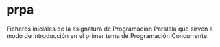# prpa

Ficheros iniciales de la asignatura de Programación Paralela que sirven a modo de introducción en el primer tema de Programación Concurrente.
